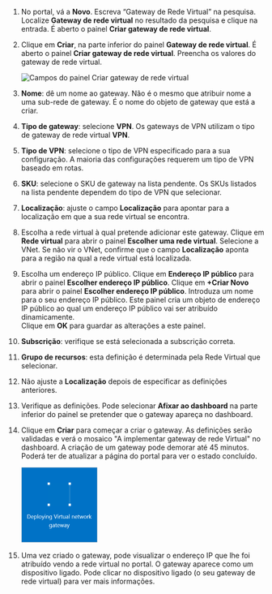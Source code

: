 1. No portal, vá a **Novo**. Escreva “Gateway de Rede Virtual” na pesquisa. Localize **Gateway de rede virtual** no resultado da pesquisa e clique na entrada. É aberto o painel **Criar gateway de rede virtual**.
2. Clique em **Criar**, na parte inferior do painel **Gateway de rede virtual**. É aberto o painel **Criar gateway de rede virtual**. Preencha os valores do gateway de rede virtual.
   
    ![Campos do painel Criar gateway de rede virtual](./media/vpn-gateway-add-gw-rm-portal-include/createvnetgw300.png "Create virtual network gateway blade fields")
3. **Nome**: dê um nome ao gateway. Não é o mesmo que atribuir nome a uma sub-rede de gateway. É o nome do objeto de gateway que está a criar.
4. **Tipo de gateway**: selecione **VPN**. Os gateways de VPN utilizam o tipo de gateway de rede virtual **VPN**. 
5. **Tipo de VPN**: selecione o tipo de VPN especificado para a sua configuração. A maioria das configurações requerem um tipo de VPN baseado em rotas.
6. **SKU**: selecione o SKU de gateway na lista pendente. Os SKUs listados na lista pendente dependem do tipo de VPN que selecionar.
7. **Localização**: ajuste o campo **Localização** para apontar para a localização em que a sua rede virtual se encontra.
8. Escolha a rede virtual à qual pretende adicionar este gateway. Clique em **Rede virtual** para abrir o painel **Escolher uma rede virtual**. Selecione a VNet. Se não vir o VNet, confirme que o campo **Localização** aponta para a região na qual a rede virtual está localizada.
9. Escolha um endereço IP público. Clique em **Endereço IP público** para abrir o painel **Escolher endereço IP público**. Clique em **+Criar Novo** para abrir o painel **Escolher endereço IP público**. Introduza um nome para o seu endereço IP público. Este painel cria um objeto de endereço IP público ao qual um endereço IP público vai ser atribuído dinamicamente.<br>Clique em **OK** para guardar as alterações a este painel.
10. **Subscrição**: verifique se está selecionada a subscrição correta.
11. **Grupo de recursos**: esta definição é determinada pela Rede Virtual que selecionar. 
12. Não ajuste a **Localização** depois de especificar as definições anteriores.
13. Verifique as definições. Pode selecionar **Afixar ao dashboard** na parte inferior do painel se pretender que o gateway apareça no dashboard.
14. Clique em **Criar** para começar a criar o gateway. As definições serão validadas e verá o mosaico "A implementar gateway de rede Virtual" no dashboard. A criação de um gateway pode demorar até 45 minutos. Poderá ter de atualizar a página do portal para ver o estado concluído.
    
    ![Implementar um gateway de rede virtual](./media/vpn-gateway-add-gw-rm-portal-include/deployvnetgw150.png "Deploying Virtual network gateway")
15. Uma vez criado o gateway, pode visualizar o endereço IP que lhe foi atribuído vendo a rede virtual no portal. O gateway aparece como um dispositivo ligado. Pode clicar no dispositivo ligado (o seu gateway de rede virtual) para ver mais informações.



<!--HONumber=Nov16_HO2-->


